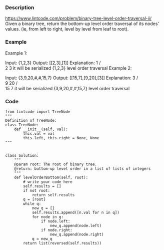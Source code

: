 ### Description
https://www.lintcode.com/problem/binary-tree-level-order-traversal-ii/
Given a binary tree, return the bottom-up level order traversal of its nodes' values. (ie, from left to right, level by level from leaf to root).

### Example
Example 1:

Input:
{1,2,3}
Output:
[[2,3],[1]]
Explanation:
    1
   / \
  2   3
it will be serialized {1,2,3}
level order traversal
Example 2:

Input:
{3,9,20,#,#,15,7}
Output:
[[15,7],[9,20],[3]]
Explanation:
    3
   / \
  9  20
    /  \
   15   7
it will be serialized {3,9,20,#,#,15,7}
level order traversal

### Code
```
from lintcode import TreeNode
"""
Definition of TreeNode:
class TreeNode:
    def __init__(self, val):
        this.val = val
        this.left, this.right = None, None
"""


class Solution:
    """
    @param root: The root of binary tree.
    @return: buttom-up level order in a list of lists of integers
    """
    def levelOrderBottom(self, root):
        # write your code here
        self.results = []
        if not root:
            return self.results
        q = [root]
        while q:
            new_q = []
            self.results.append([n.val for n in q])
            for node in q:
                if node.left:
                    new_q.append(node.left)
                if node.right:
                    new_q.append(node.right)
            q = new_q
        return list(reversed(self.results))
```
